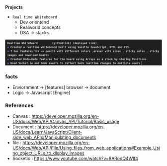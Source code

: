 
**Projects**
* `Real time Whiteboard`
  * Dev orientend
  * Realworld concepts
  * DSA -> stacks 


![](resume.png)

### facts
* Enviornment -> [features]  browser  -> document
* Logic -> Javascript [Engine] 


### References 
* Canvas : https://developer.mozilla.org/en-US/docs/Web/API/Canvas_API/Tutorial/Basic_usage
* Document : https://developer.mozilla.org/en-US/docs/Learn/JavaScript/Client-side_web_APIs/Manipulating_documents
* file : https://developer.mozilla.org/en-US/docs/Web/API/File/Using_files_from_web_applications#Example_Using_object_URLs_to_display_images
* Socketio : https://www.youtube.com/watch?v=8ARodQ4Wlf4


